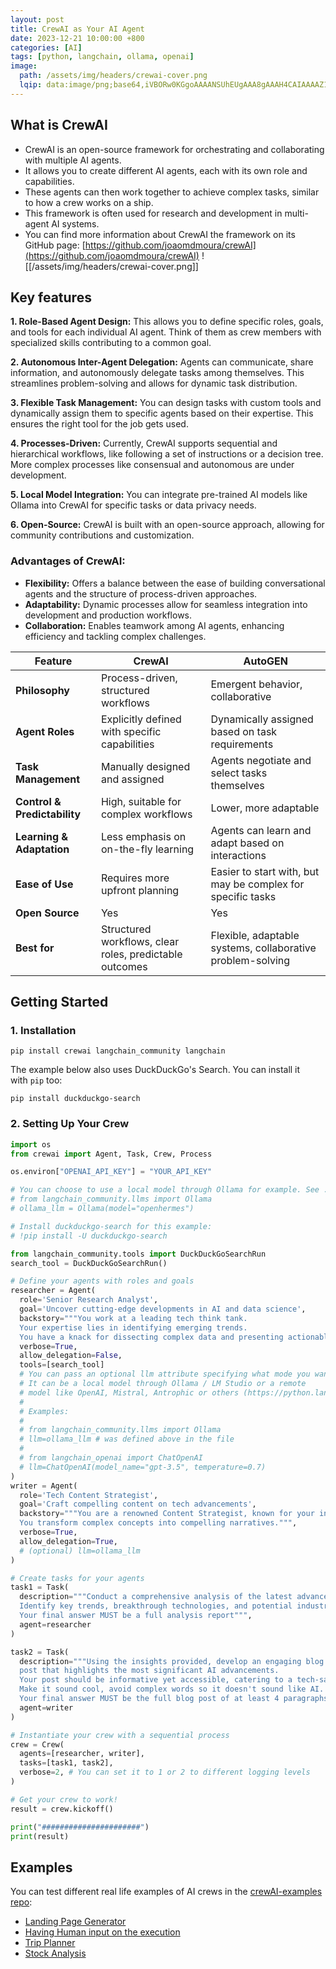 ```yaml
---
layout: post
title: CrewAI as Your AI Agent
date: 2023-12-21 10:00:00 +800
categories: [AI]
tags: [python, langchain, ollama, openai]
image:
  path: /assets/img/headers/crewai-cover.png
  lqip: data:image/png;base64,iVBORw0KGgoAAAANSUhEUgAAA8gAAAH4CAIAAAAZ1VPRAALJIklEQVR4Aeyah5IbuxVE0aQ3h/eUv8L//1MOm/NumxaKp9TVZInO4e1d1QgDXNyMHgyG+vj59+Od
---
```


## What is CrewAI

- CrewAI is an open-source framework for orchestrating and collaborating with multiple AI agents.
- It allows you to create different AI agents, each with its own role and capabilities.
- These agents can then work together to achieve complex tasks, similar to how a crew works on a ship.
- This framework is often used for research and development in multi-agent AI systems.
- You can find more information about CrewAI the framework on its GitHub page: [https://github.com/joaomdmoura/crewAI](https://github.com/joaomdmoura/crewAI)
  ![[/assets/img/headers/crewai-cover.png]]

## Key features

**1. Role-Based Agent Design:** This allows you to define specific roles, goals, and tools for each individual AI agent. Think of them as crew members with specialized skills contributing to a common goal.

**2. Autonomous Inter-Agent Delegation:** Agents can communicate, share information, and autonomously delegate tasks among themselves. This streamlines problem-solving and allows for dynamic task distribution.

**3. Flexible Task Management:** You can design tasks with custom tools and dynamically assign them to specific agents based on their expertise. This ensures the right tool for the job gets used.

**4. Processes-Driven:** Currently, CrewAI supports sequential and hierarchical workflows, like following a set of instructions or a decision tree. More complex processes like consensual and autonomous are under development.

**5. Local Model Integration:** You can integrate pre-trained AI models like Ollama into CrewAI for specific tasks or data privacy needs.

**6. Open-Source:** CrewAI is built with an open-source approach, allowing for community contributions and customization.

### **Advantages of CrewAI:**

- **Flexibility:** Offers a balance between the ease of building conversational agents and the structure of process-driven approaches.
- **Adaptability:** Dynamic processes allow for seamless integration into development and production workflows.
- **Collaboration:** Enables teamwork among AI agents, enhancing efficiency and tackling complex challenges.

| Feature                      | CrewAI                                                  | AutoGEN                                                     |
| ---------------------------- | ------------------------------------------------------- | ----------------------------------------------------------- |
| **Philosophy**               | Process-driven, structured workflows                    | Emergent behavior, collaborative                            |
| **Agent Roles**              | Explicitly defined with specific capabilities           | Dynamically assigned based on task requirements             |
| **Task Management**          | Manually designed and assigned                          | Agents negotiate and select tasks themselves                |
| **Control & Predictability** | High, suitable for complex workflows                    | Lower, more adaptable                                       |
| **Learning & Adaptation**    | Less emphasis on on-the-fly learning                    | Agents can learn and adapt based on interactions            |
| **Ease of Use**              | Requires more upfront planning                          | Easier to start with, but may be complex for specific tasks |
| **Open Source**              | Yes                                                     | Yes                                                         |
| **Best for**                 | Structured workflows, clear roles, predictable outcomes | Flexible, adaptable systems, collaborative problem-solving  |

## Getting Started

### 1. Installation

```shell
pip install crewai langchain_community langchain
```

The example below also uses DuckDuckGo's Search. You can install it with `pip` too:

```shell
pip install duckduckgo-search
```

### 2. Setting Up Your Crew

```python
import os
from crewai import Agent, Task, Crew, Process

os.environ["OPENAI_API_KEY"] = "YOUR_API_KEY"

# You can choose to use a local model through Ollama for example. See ./docs/how-to/llm-connections.md for more information.
# from langchain_community.llms import Ollama
# ollama_llm = Ollama(model="openhermes")

# Install duckduckgo-search for this example:
# !pip install -U duckduckgo-search

from langchain_community.tools import DuckDuckGoSearchRun
search_tool = DuckDuckGoSearchRun()

# Define your agents with roles and goals
researcher = Agent(
  role='Senior Research Analyst',
  goal='Uncover cutting-edge developments in AI and data science',
  backstory="""You work at a leading tech think tank.
  Your expertise lies in identifying emerging trends.
  You have a knack for dissecting complex data and presenting actionable insights.""",
  verbose=True,
  allow_delegation=False,
  tools=[search_tool]
  # You can pass an optional llm attribute specifying what mode you wanna use.
  # It can be a local model through Ollama / LM Studio or a remote
  # model like OpenAI, Mistral, Antrophic or others (https://python.langchain.com/docs/integrations/llms/)
  #
  # Examples:
  #
  # from langchain_community.llms import Ollama
  # llm=ollama_llm # was defined above in the file
  #
  # from langchain_openai import ChatOpenAI
  # llm=ChatOpenAI(model_name="gpt-3.5", temperature=0.7)
)
writer = Agent(
  role='Tech Content Strategist',
  goal='Craft compelling content on tech advancements',
  backstory="""You are a renowned Content Strategist, known for your insightful and engaging articles.
  You transform complex concepts into compelling narratives.""",
  verbose=True,
  allow_delegation=True,
  # (optional) llm=ollama_llm
)

# Create tasks for your agents
task1 = Task(
  description="""Conduct a comprehensive analysis of the latest advancements in AI in 2024.
  Identify key trends, breakthrough technologies, and potential industry impacts.
  Your final answer MUST be a full analysis report""",
  agent=researcher
)

task2 = Task(
  description="""Using the insights provided, develop an engaging blog
  post that highlights the most significant AI advancements.
  Your post should be informative yet accessible, catering to a tech-savvy audience.
  Make it sound cool, avoid complex words so it doesn't sound like AI.
  Your final answer MUST be the full blog post of at least 4 paragraphs.""",
  agent=writer
)

# Instantiate your crew with a sequential process
crew = Crew(
  agents=[researcher, writer],
  tasks=[task1, task2],
  verbose=2, # You can set it to 1 or 2 to different logging levels
)

# Get your crew to work!
result = crew.kickoff()

print("######################")
print(result)
```

## Examples

You can test different real life examples of AI crews in the [crewAI-examples repo](https://github.com/joaomdmoura/crewAI-examples?tab=readme-ov-file):

- [Landing Page Generator](https://github.com/joaomdmoura/crewAI-examples/tree/main/landing_page_generator)
- [Having Human input on the execution](https://docs.crewai.com/how-to/Human-Input-on-Execution)
- [Trip Planner](https://github.com/joaomdmoura/crewAI-examples/tree/main/trip_planner)
- [Stock Analysis](https://github.com/joaomdmoura/crewAI-examples/tree/main/stock_analysis)
